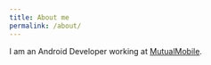 ```yaml
---
title: About me
permalink: /about/
---
```


I am an Android Developer working at [MutualMobile](http://www.mutualmobile.com).
